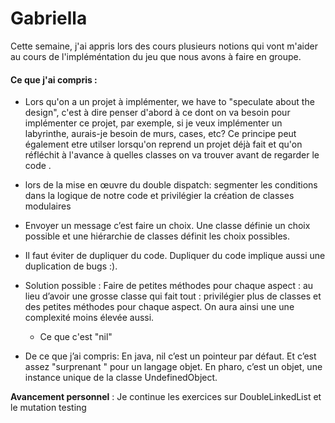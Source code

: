 # Gabriella

Cette semaine, j'ai appris lors des cours plusieurs notions qui vont m'aider au cours de l'impléméntation du jeu que nous avons à faire en groupe.

#### Ce que j'ai compris : 
 - Lors qu'on a un projet à implémenter, we have to "speculate about the design", c'est à dire penser d'abord à ce dont on va besoin pour implémenter ce projet, par exemple, si je veux implémenter un labyrinthe, aurais-je besoin de murs, cases, etc?
 Ce principe peut également etre utilser lorsqu'on reprend un projet déjà fait et qu'on réfléchit à l'avance à quelles classes on va trouver avant de regarder le code .

  - lors de la mise en œuvre du double dispatch: segmenter les conditions dans la logique de notre code et privilégier la création de classes modulaires
  - Envoyer un message c’est faire un choix. Une classe définie un choix possible et une hiérarchie de classes définit les choix possibles.
  - Il faut éviter de dupliquer du code. Dupliquer du code implique aussi une duplication de bugs :). 

* Solution possible : 
Faire de petites méthodes pour chaque aspect : au lieu d’avoir une grosse classe qui fait tout : privilégier plus de classes et des petites méthodes pour chaque aspect.
On aura ainsi une une complexité moins élevée aussi.

  - Ce que c'est "nil"  
- De ce que j’ai compris: 
En java, nil  c’est un  pointeur par défaut. Et c’est assez "surprenant " pour un langage objet.
En pharo,  c’est un objet, une instance unique de la classe UndefinedObject.
    

**Avancement personnel** : Je continue les exercices sur  DoubleLinkedList et le mutation testing


 
